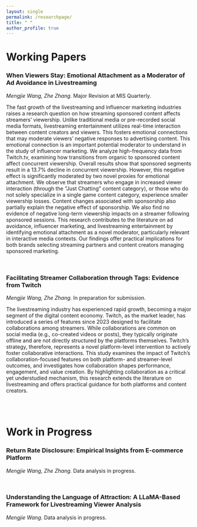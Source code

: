 ```yaml
---
layout: single
permalink: /researchpage/
title: " "
author_profile: true
---
```




Working Papers
===

### When Viewers Stay: Emotional Attachment as a Moderator of Ad Avoidance in Livestreaming
*Mengjie Wang, Zhe Zhang.* Major Revision at MIS Quarterly.

The fast growth of the livestreaming and influencer marketing industries raises a
research question on how streaming sponsored content affects streamers’ viewership.
Unlike traditional media or pre-recorded social media formats, livestreaming entertainment 
utilizes real-time interaction between content creators and viewers. This fosters
emotional connections that may moderate viewers’ negative responses to advertising
content. This emotional connection is an important potential moderator to understand
in the study of influencer marketing. We analyze high-frequency data from Twitch.tv,
examining how transitions from organic to sponsored content affect concurrent viewership. 
Overall results show that sponsored segments result in a 13.7% decline in
concurrent viewership. However, this negative effect is significantly moderated by two
novel proxies for emotional attachment. We observe that streamers who engage in
increased viewer interaction (through the ”Just Chatting” content category), or those
who do not solely specialize in a single game content category, experience smaller
viewership losses. Content changes associated with sponsorship also partially explain
the negative effect of sponsorship. We also find no evidence of negative long-term viewership 
impacts on a streamer following sponsored sessions. This research contributes
to the literature on ad avoidance, influencer marketing, and livestreaming entertainment
by identifying emotional attachment as a novel moderator, particularly relevant in
interactive media contexts. Our findings offer practical implications for both brands
selecting streaming partners and content creators managing sponsored marketing.

<br>

### Facilitating Streamer Collaboration through Tags: Evidence from Twitch
*Mengjie Wang, Zhe Zhang.* In preparation for submission.

The livestreaming industry has experienced rapid growth, becoming a major segment of the digital content economy. 
Twitch, as the market leader, has introduced a series of features since 2023 designed to facilitate collaborations among streamers. 
While collaborations are common on social media (e.g., co-created videos or posts), they typically originate offline 
and are not directly structured by the platforms themselves. Twitch’s strategy, therefore, represents a novel platform-level 
intervention to actively foster collaborative interactions. This study examines the impact of Twitch’s collaboration-focused 
features on both platform- and streamer-level outcomes, and investigates how collaboration shapes performance, engagement, 
and value creation. By highlighting collaboration as a critical yet understudied mechanism, this research extends the literature 
on livestreaming and offers practical guidance for both platforms and content creators.

<br><br>

Work in Progress
===

### Return Rate Disclosure: Empirical Insights from E-commerce Platform
*Mengjie Wang, Zhe Zhang.* Data analysis in progress.

<br>
  
### Understanding the Language of Attraction: A LLaMA-Based Framework for Livestreaming Viewer Analysis
*Mengjie Wang.* Data analysis in progress.



